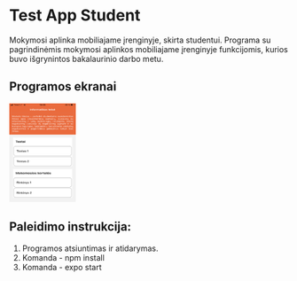 # Test App Student
Mokymosi aplinka mobiliajame įrenginyje, skirta studentui.
Programa su pagrindinėmis mokymosi aplinkos mobiliajame įrenginyje funkcijomis, kurios buvo išgrynintos bakalaurinio darbo metu.

## Programos ekranai
<img src="https://github.com/kazenaite7/test-app-student/blob/main/assets/IMG_7499.PNG" width="120" height="178">

## Paleidimo instrukcija:
1. Programos atsiuntimas ir atidarymas.
2. Komanda - npm install
3. Komanda - expo start
